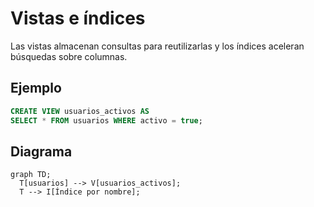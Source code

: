 # Vistas e índices

Las vistas almacenan consultas para reutilizarlas y los índices aceleran búsquedas sobre columnas.

## Ejemplo
```sql
CREATE VIEW usuarios_activos AS
SELECT * FROM usuarios WHERE activo = true;
```

## Diagrama
```mermaid
graph TD;
  T[usuarios] --> V[usuarios_activos];
  T --> I[Índice por nombre];
```
